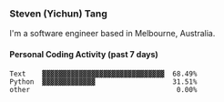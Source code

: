 ### Steven (Yichun) Tang

I'm a software engineer based in Melbourne, Australia.

#### Personal Coding Activity (past 7 days)
```
Text    ▓▓▓▓▓▓▓▓▓▓▓▓▓▓▓▓▓▓▓▓▓▓▓▓▓▓▓▓▓▓  68.49%
Python  ▓▓▓▓▓▓▓▓▓▓▓▓▓                   31.51%
other                                    0.00%
```
